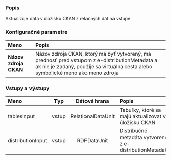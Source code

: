 ### Popis

Aktualizuje dáta v úložisku CKAN z relačných dát na vstupe

### Konfiguračné parametre

| Meno | Popis |
|:----|:----|
|**Názov zdroja CKAN** | Názov zdroja CKAN, ktorý má byť vytvorený, má prednosť pred vstupom z e-distributionMetadata a ak nie je zadaný, použije sa virtuálna cesta alebo symbolické meno ako meno zdroja |

### Vstupy a výstupy ###

|Meno |Typ | Dátová hrana | Popis | Povinné |
|:--------|:------:|:------:|:-------------|:---------------------:|
|tablesInput       |vstup| RelationalDataUnit | Tabuľky, ktoré sa majú aktualizovať v úložisku CKAN|áno|
|distributionInput |vstup| RDFDataUnit| Distribučné metadáta vytvorené z e-distributionMetadata | |